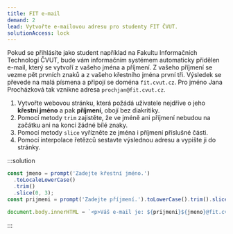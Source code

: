 ```yaml
---
title: FIT e-mail
demand: 2
lead: Vytvořte e-mailovou adresu pro studenty FIT ČVUT.
solutionAccess: lock
---
```


Pokud se přihlásíte jako student například na Fakultu Informačních Technologí ČVUT, bude vám informačním systémem automaticky přidělen e-mail, který se vytvoří z vašeho jména a příjmení. Z vašeho příjmení se vezme pět prvních znaků a z vašeho křestního jména první tři. Výsledek se převede na malá písmena a připojí se doména `fit.cvut.cz`. Pro jméno Jana Procházková tak vznikne adresa `prochjan@fit.cvut.cz`.

1. Vytvořte webovou stránku, která požádá uživatele nejdříve o jeho **křestní jméno** a pak **příjmení**, obojí bez diakritiky.
1. Pomocí metody `trim` zajistěte, že ve jméně ani příjmení nebudou na začátku ani na konci žádné bílé znaky.
1. Pomocí metody `slice` vyřízněte ze jména i příjmení příslušné části.
1. Pomocí interpolace řetězců sestavte výslednou adresu a vypište ji do stránky.

:::solution

```js
const jmeno = prompt('Zadejte křestní jméno.')
  .toLocaleLowerCase()
  .trim()
  .slice(0, 3);
const prijmeni = prompt('Zadejte příjmení.').toLowerCase().trim().slice(0, 5);

document.body.innerHTML = `<p>Váš e-mail je: ${prijmeni}${jmeno}@fit.cvut.cz</p>`;
```
:::
